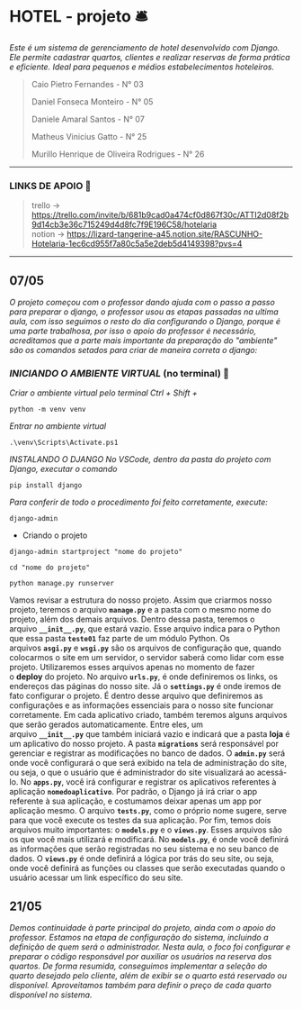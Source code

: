 # HOTEL - projeto 🛎️

_Este é um sistema de gerenciamento de hotel desenvolvido com Django. Ele permite cadastrar quartos, clientes e realizar reservas de forma prática e eficiente. Ideal para pequenos e médios estabelecimentos hoteleiros._

> Caio Pietro Fernandes - N° 03
>  
> Daniel Fonseca Monteiro - N° 05
>  
> Daniele Amaral Santos - N° 07
> 
> Matheus Vinicius Gatto - N° 25
> 
> Murillo Henrique de Oliveira Rodrigues - N° 26
> 
___

### LINKS DE APOIO 🔗
> trello ->  https://trello.com/invite/b/681b9cad0a474cf0d867f30c/ATTI2d08f2b9d14cb3e36c715249d4d8fc7f9E196C58/hotelaria   
> notion -> https://lizard-tangerine-a45.notion.site/RASCUNHO-Hotelaria-1ec6cd955f7a80c5a5e2deb5d4149398?pvs=4
___

## 07/05  
  _O projeto começou com o professor dando ajuda com o passo a passo para preparar o django, o professor usou as etapas passadas na ultima aula, com isso seguimos o resto do dia configurando o Django, porque é uma parte trabalhosa, por isso o apoio do professor é necessário, acreditamos que a parte mais importante da preparação do "ambiente" são os comandos setados para criar de maneira correta o django:_    
###  _INICIANDO O AMBIENTE VIRTUAL_ (no terminal) 🔧

_Criar o ambiente virtual pelo terminal_
_Ctrl + Shift +_
```
python -m venv venv
```
_Entrar no ambiente virtual_
```
.\venv\Scripts\Activate.ps1
```
_INSTALANDO O DJANGO_
_No VSCode, dentro da pasta do projeto com Django, executar o comando_
```
pip install django
```
_Para conferir de todo o procedimento foi feito corretamente, execute:_
```
django-admin
```
- Criando o projeto
```
django-admin startproject "nome do projeto"
```
```
cd "nome do projeto"
```
```
python manage.py runserver
```
Vamos revisar a estrutura do nosso projeto. Assim que criarmos nosso projeto, teremos o arquivo **`manage.py`** e a pasta com o mesmo nome do projeto, além dos demais arquivos.
Dentro dessa pasta, teremos o arquivo **`__init__.py`**, que estará vazio. Esse arquivo indica para o Python que essa pasta **`teste01`** faz parte de um módulo Python.
Os arquivos **`asgi.py`** e **`wsgi.py`** são os arquivos de configuração que, quando colocarmos o site em um servidor, o servidor saberá como lidar com esse projeto. Utilizaremos esses arquivos apenas no momento de fazer o **deploy** do projeto.
  No arquivo **`urls.py`**, é onde definiremos os links, os endereços das páginas do nosso site. Já o **`settings.py`** é onde iremos de fato configurar o projeto. É dentro desse arquivo que definiremos as configurações e as informações essenciais para o nosso site funcionar corretamente. 
Em cada aplicativo criado, também teremos alguns arquivos que serão gerados automaticamente. Entre eles, um arquivo **`__init__.py`** que também iniciará vazio e indicará que a pasta **loja** é um aplicativo do nosso projeto.
  A pasta **`migrations`** será responsável por gerenciar e registrar as modificações no banco de dados.
O **`admin.py`** será onde você configurará o que será exibido na tela de administração do site, ou seja, o que o usuário que é administrador do site visualizará ao acessá-lo.
No **`apps.py`**, você irá configurar e registrar os aplicativos referentes à aplicação **`nomedoaplicativo`**. Por padrão, o Django já irá criar o app referente à sua aplicação, e costumamos deixar apenas um app por aplicação mesmo.
O arquivo **`tests.py`**, como o próprio nome sugere, serve para que você execute os testes da sua aplicação.
Por fim, temos dois arquivos muito importantes: o **`models.py`** e o **`views.py`**. Esses arquivos são os que você mais utilizará e modificará.
No **`models.py`**, é onde você definirá as informações que serão registradas no seu sistema e no seu banco de dados. O **`views.py`** é onde definirá a lógica por trás do seu site, ou seja, onde você definirá as funções ou classes que serão executadas quando o usuário acessar um link específico do seu site.



## 21/05
_Demos continuidade à parte principal do projeto, ainda com o apoio do professor. Estamos na etapa de configuração do sistema, incluindo a definição de quem será o administrador. Nesta aula, o foco foi configurar e preparar o código responsável por auxiliar os usuários na reserva dos quartos. De forma resumida, conseguimos implementar a seleção do quarto desejado pelo cliente, além de exibir se o quarto está reservado ou disponível. Aproveitamos também para definir o preço de cada quarto disponível no sistema._



  
 
 
